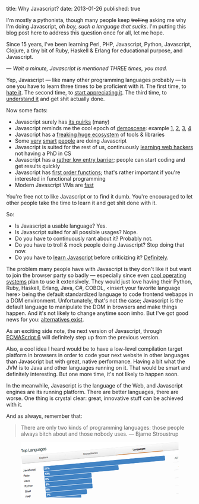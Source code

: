title: Why Javascript?
date: 2013-01-26
published: true

I'm mostly a pythonista, though many people keep <del>trolling</del> asking me why I'm doing Javascript, *oh boy, such a language that sucks*. I'm putting this blog post here to address this question once for all, let me hope.

Since 15 years, I've been learning Perl, PHP, Javascript, Python, Javascript, Clojure, a tiny bit of Ruby, Haskell & Erlang for educational purpose, and Javascript.

— *Wait a minute, Javascript is mentioned THREE times, you mad.*

Yep, Javascript — like many other programming languages probably — is one you have to learn three times to be proficient with it. The first time, to [hate it](https://en.wikipedia.org/wiki/Dynamic_HTML). The second time, to [start appreciating it](http://jquery.com/). The third time, to [understand it](http://ejohn.org/apps/learn/) and get shit actually done.

Now some facts:

- Javascript surely has [its quirks](http://wtfjs.com/) (many)
- Javascript reminds me the cool epoch of [demoscene](https://en.wikipedia.org/wiki/Demoscene): example [1](http://www.chromeexperiments.com/), [2](http://js1k.com/), [3](http://www.p01.org/releases/), [4](http://www.wab.com/)
- Javascript has a [freaking huge ecosystem](https://github.com/languages/JavaScript) of tools & libraries
- Some [very](http://ejohn.org/) [smart](https://github.com/jashkenas) [people](http://worrydream.com/) are doing Javascript
- Javascript is suited for the rest of us, continuously [learning web hackers](http://worrydream.com/LearnableProgramming/) not having a PhD in CS
- Javascript has a [rather low entry barrier](http://www.codecademy.com/tracks/javascript); people can start coding and get results quickly
- Javascript has [first order functions](http://www.webreference.com/programming/javascript/rg25/index.html); that's rather important if you're interested in functional programming
- Modern Javascript VMs are [fast](https://v8-io12.appspot.com/)

You're free not to like Javascript or to find it dumb. You're encouraged to let other people take the time to learn it and get shit done with it.

So:

- Is Javascript a usable language? Yes.
- Is Javascript suited for all possible usages? Nope.
- Do you have to continuously rant about it? Probably not.
- Do you have to troll & mock people doing Javascript? Stop doing that now.
- Do you have to [learn Javascript](http://ejohn.org/apps/learn/) before criticizing it? [Definitely](http://nedbatchelder.com/blog/201301/stupid_languages.html).

The problem many people have with Javascript is they don't like it but want to join the browser party so badly — especially since even [cool operating systems](https://www.mozilla.org/en-GB/firefoxos/) plan to use it extensively. They would just love having their Python, Ruby, Haskell, Erlang, Java, C#, COBOL, &lt;insert your favorite language here&gt; being the default standardized language to code frontend webapps in a DOM environment. Unfortunately, that's not the case; Javascript is the default language to manipulate the DOM in browsers and make things happen. And it's not likely to change anytime soon imho. But I've got good news for you: [alternatives exist](http://altjs.org/).

As an exciting side note, the next version of Javascript, through [ECMAScript 6](https://brendaneich.com/2012/10/harmony-of-dreams-come-true/) will definitely step up from the previous version.

Also, a cool idea I heard would be to have a low-level compilation target platform in browsers in order to code your next website in other languages than Javascript but with great, native performance. Having a bit what the JVM is to Java and other languages running on it. That would be smart and definitely interesting. But one more time, it's not likely to happen soon.

In the meanwhile, Javascript is the language of the Web, and Javascript engines are its running platform. There are better languages, there are worse. One thing is crystal clear: great, innovative stuff can be achieved with it.

And as always, remember that:

> There are only two kinds of programming languages: those people always bitch about and those nobody uses. — Bjarne Stroustrup

<figure><img src="/static/code/top-languages.png" alt=""></figure>
